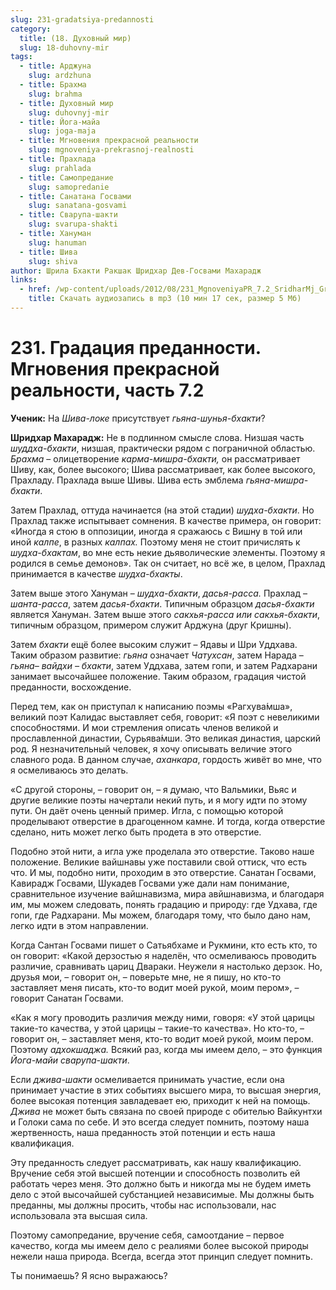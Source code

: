 ```yaml
---
slug: 231-gradatsiya-predannosti
category:
  title: (18. Духовный мир)
  slug: 18-duhovny-mir
tags:
  - title: Арджуна
    slug: ardzhuna
  - title: Брахма
    slug: brahma
  - title: Духовный мир
    slug: duhovnyj-mir
  - title: Йога-майа
    slug: joga-maja
  - title: Мгновения прекрасной реальности
    slug: mgnoveniya-prekrasnoj-realnosti
  - title: Прахлада
    slug: prahlada
  - title: Самопредание
    slug: samopredanie
  - title: Санатана Госвами
    slug: sanatana-gosvami
  - title: Сварупа-шакти
    slug: svarupa-shakti
  - title: Хануман
    slug: hanuman
  - title: Шива
    slug: shiva
author: Шрила Бхакти Ракшак Шридхар Дев-Госвами Махарадж
links:
  - href: /wp-content/uploads/2012/08/231_MgnoveniyaPR_7.2_SridharMj_Gradaciya_predannosti.mp3
    title: Скачать аудиозапись в mp3 (10 мин 17 сек, размер 5 Мб)
---
```


# 231. Градация преданности. Мгновения прекрасной реальности, часть 7.2

**Ученик:** На *Шива-локе* присутствует *гьяна-шунья-бхакти*?

**Шридхар Махарадж:** Не в подлинном смысле слова. Низшая часть *шуддха-бхакти*, низшая, практически рядом с пограничной областью. *Брахма* – олицетворение *карма-мишра-бхакти,* он рассматривает Шиву, как, более высокого; Шива рассматривает, как более высокого, Прахладу. Прахлада выше Шивы. Шива есть эмблема *гьяна-мишра-бхакти*.

Затем Прахлад, оттуда начинается (на этой стадии) *шудха-бхакти*. Но Прахлад также испытывает сомнения. В качестве примера, он говорит: «Иногда я стою в оппозиции, иногда я сражаюсь с Вишну в той или иной *калпе*, в разных *калпах.* Поэтому меня не стоит причислять к *шудха-бхактам*, во мне есть некие дьяволические элементы. Поэтому я родился в семье демонов». Так он считает, но всё же, в целом, Прахлад принимается в качестве *шудха-бхакты*.

Затем выше этого Хануман – *шудха-бхакти*, *дасья-расса.* Прахлад – *шанта-расса*, затем *дасья-бхакти*. Типичным образцом *дасья-бхакти* является Хануман. Затем выше этого *сакхья-расса или сакхья-бхакти*, типичным образцом, примером служит Арджуна (друг Кришны).

Затем *бхакти* ещё более высоким служит – Ядавы и Шри Уддхава. Таким образом развитие: *гьяна* означает *Чатухсан*, затем Нарада – *гьяна– вайдхи – бхакти*, затем Уддхава, затем гопи, и затем Радхарани занимает высочайшее положение. Таким образом, градация чистой преданности, восхождение.

Перед тем, как он приступал к написанию поэмы «Рагхува́мша», великий поэт Калидас выставляет себя, говорит: «Я поэт с невеликими способностями. И мои стремления описать членов великой и прославленной династии, Сурьява́мши. Это великая династия, царский род. Я незначительный человек, я хочу описывать величие этого славного рода. В данном случае, *аханкара*, гордость живёт во мне, что я осмеливаюсь это делать.

«С другой стороны, – говорит он, – я думаю, что Вальмики, Вьяс и другие великие поэты начертали некий путь, и я могу идти по этому пути. Он даёт очень ценный пример. Игла, с помощью которой проделывают отверстие в драгоценном камне. И тогда, когда отверстие сделано, нить может легко быть продета в это отверстие.

Подобно этой нити, а игла уже проделала это отверстие. Таково наше положение. Великие вайшнавы уже поставили свой оттиск, что есть что. И мы, подобно нити, проходим в это отверстие. Санатан Госвами, Кавирадж Госвами, Шукадев Госвами уже дали нам понимание, сравнительное изучение вайшнавизма, мира авйшнавизма, и благодаря им, мы можем следовать, понять градацию и природу: где Удхава, где гопи, где Радхарани. Мы можем, благодаря тому, что было дано нам, легко идти в этом направлении.

Когда Сантан Госвами пишет о Сатьябхаме и Рукмини, кто есть кто, то он говорит: «Какой дерзостью я наделён, что осмеливаюсь проводить различие, сравнивать цариц Двараки. Неужели я настолько дерзок. Но, друзья мои, – говорит он, – поверьте мне, не я пишу, но кто-то заставляет меня писать, кто-то водит моей рукой, моим пером», – говорит Санатан Госвами.

«Как я могу проводить различия между ними, говоря: «У этой царицы такие-то качества, у этой царицы – такие-то качества». Но кто-то, – говорит он, – заставляет меня, кто-то водит моей рукой, моим пером. Поэтому *адхокшаджа.* Всякий раз, когда мы имеем дело, – это функция *Йога-майи* *сварупа-шакти*.

Если *джива-шакти* осмеливается принимать участие, если она принимает участие в этих событиях высшего мира, то высшая энергия, более высокая потенция завладевает ею, приходит к ней на помощь. *Джива* не может быть связана по своей природе с обителью Вайкунтхи и Голоки сама по себе. И это всегда следует помнить, поэтому наша жертвенность, наша преданность этой потенции и есть наша квалификация.

Эту преданность следует рассматривать, как нашу квалификацию. Вручение себя этой высшей потенции и способность позволить ей работать через меня. Это должно быть и никогда мы не будем иметь дело с этой высочайшей субстанцией независимые. Мы должны быть преданны, мы должны просить, чтобы нас использовали, нас использовала эта высшая сила.

Поэтому самопредание, вручение себя, самоотдание – первое качество, когда мы имеем дело с реалиями более высокой природы нежели наша природа. Всегда, всегда этот принцип следует помнить.

Ты понимаешь? Я ясно выражаюсь?

